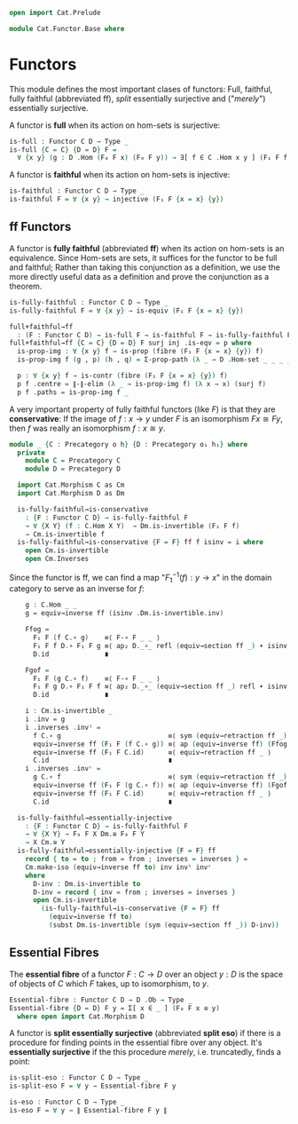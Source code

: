 ```agda
open import Cat.Prelude

module Cat.Functor.Base where
```

<!--
```agda
private variable
  o h o₁ h₁ : Level
  C D : Precategory o h
open Precategory
open Functor
```
-->

# Functors

This module defines the most important clases of functors: Full,
faithful, fully faithful (abbreviated ff), _split_ essentially
surjective and ("_merely_") essentially surjective.

A functor is **full** when its action on hom-sets is surjective:

```agda
is-full : Functor C D → Type _
is-full {C = C} {D = D} F = 
  ∀ {x y} (g : D .Hom (F₀ F x) (F₀ F y)) → ∃[ f ∈ C .Hom x y ] (F₁ F f ≡ g)
```

A functor is **faithful** when its action on hom-sets is injective:

```agda
is-faithful : Functor C D → Type _
is-faithful F = ∀ {x y} → injective (F₁ F {x = x} {y})
```

## ff Functors

A functor is **fully faithful** (abbreviated **ff**) when its action on
hom-sets is an equivalence. Since Hom-sets are sets, it suffices for the
functor to be full and faithful; Rather than taking this conjunction as
a definition, we use the more directly useful data as a definition and
prove the conjunction as a theorem.

```agda
is-fully-faithful : Functor C D → Type _
is-fully-faithful F = ∀ {x y} → is-equiv (F₁ F {x = x} {y})

full+faithful→ff 
  : (F : Functor C D) → is-full F → is-faithful F → is-fully-faithful F
full+faithful→ff {C = C} {D = D} F surj inj .is-eqv = p where
  is-prop-img : ∀ {x y} f → is-prop (fibre (F₁ F {x = x} {y}) f)
  is-prop-img f (g , p) (h , q) = Σ-prop-path (λ _ → D .Hom-set _ _ _ _) (inj (p ∙ sym q))

  p : ∀ {x y} f → is-contr (fibre (F₁ F {x = x} {y}) f)
  p f .centre = ∥-∥-elim (λ _ → is-prop-img f) (λ x → x) (surj f)
  p f .paths = is-prop-img f _
```

A very important property of fully faithful functors (like $F$) is that
they are **conservative**: If the image of $f : x \to y$ under $F$ is an
isomorphism $Fx \cong Fy$, then $f$ was really an isomorphism $f : x
\cong y$.

```agda
module _ {C : Precategory o h} {D : Precategory o₁ h₁} where
  private
    module C = Precategory C
    module D = Precategory D

  import Cat.Morphism C as Cm
  import Cat.Morphism D as Dm

  is-fully-faithful→is-conservative 
    : {F : Functor C D} → is-fully-faithful F 
    → ∀ {X Y} (f : C.Hom X Y)  → Dm.is-invertible (F₁ F f)
    → Cm.is-invertible f
  is-fully-faithful→is-conservative {F = F} ff f isinv = i where
    open Cm.is-invertible
    open Cm.Inverses
```

Since the functor is ff, we can find a map "$F_1^{-1}(f) : y \to x$" in
the domain category to serve as an inverse for $f$:

```agda
    g : C.Hom _ _
    g = equiv→inverse ff (isinv .Dm.is-invertible.inv)

    Ffog = 
      F₁ F (f C.∘ g)    ≡⟨ F-∘ F _ _ ⟩ 
      F₁ F f D.∘ F₁ F g ≡⟨ ap₂ D._∘_ refl (equiv→section ff _) ∙ isinv .Dm.is-invertible.invˡ ⟩ 
      D.id              ∎

    Fgof = 
      F₁ F (g C.∘ f)    ≡⟨ F-∘ F _ _ ⟩ 
      F₁ F g D.∘ F₁ F f ≡⟨ ap₂ D._∘_ (equiv→section ff _) refl ∙ isinv .Dm.is-invertible.invʳ ⟩ 
      D.id              ∎

    i : Cm.is-invertible _
    i .inv = g
    i .inverses .invˡ = 
      f C.∘ g                           ≡⟨ sym (equiv→retraction ff _) ⟩
      equiv→inverse ff (F₁ F (f C.∘ g)) ≡⟨ ap (equiv→inverse ff) (Ffog ∙ sym (F-id F)) ⟩
      equiv→inverse ff (F₁ F C.id)      ≡⟨ equiv→retraction ff _ ⟩
      C.id                              ∎
    i .inverses .invʳ =
      g C.∘ f                           ≡⟨ sym (equiv→retraction ff _) ⟩
      equiv→inverse ff (F₁ F (g C.∘ f)) ≡⟨ ap (equiv→inverse ff) (Fgof ∙ sym (F-id F)) ⟩
      equiv→inverse ff (F₁ F C.id)      ≡⟨ equiv→retraction ff _ ⟩
      C.id                              ∎

  is-fully-faithful→essentially-injective  
    : {F : Functor C D} → is-fully-faithful F 
    → ∀ {X Y} → F₀ F X Dm.≅ F₀ F Y
    → X Cm.≅ Y
  is-fully-faithful→essentially-injective {F = F} ff 
    record { to = to ; from = from ; inverses = inverses } = 
    Cm.make-iso (equiv→inverse ff to) inv invˡ invʳ
    where 
      D-inv : Dm.is-invertible to
      D-inv = record { inv = from ; inverses = inverses }
      open Cm.is-invertible 
        (is-fully-faithful→is-conservative {F = F} ff 
          (equiv→inverse ff to) 
          (subst Dm.is-invertible (sym (equiv→section ff _)) D-inv))
```

## Essential Fibres

The **essential fibre** of a functor $F : C \to D$ over an object $y :
D$ is the space of objects of $C$ which $F$ takes, up to isomorphism, to
$y$.

```agda
Essential-fibre : Functor C D → D .Ob → Type _
Essential-fibre {D = D} F y = Σ[ x ∈ _ ] (F₀ F x ≅ y)
  where open import Cat.Morphism D
```

A functor is **split essentially surjective** (abbreviated **split
eso**) if there is a procedure for finding points in the essential fibre
over any object. It's **essentially surjective** if the this procedure
_merely_, i.e. truncatedly, finds a point:

```agda
is-split-eso : Functor C D → Type _
is-split-eso F = ∀ y → Essential-fibre F y

is-eso : Functor C D → Type _
is-eso F = ∀ y → ∥ Essential-fibre F y ∥
```
